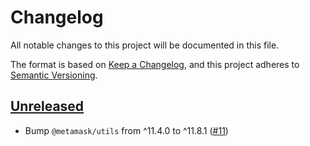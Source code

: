 # Changelog

All notable changes to this project will be documented in this file.

The format is based on [Keep a Changelog](https://keepachangelog.com/en/1.0.0/),
and this project adheres to [Semantic Versioning](https://semver.org/spec/v2.0.0.html).

## [Unreleased]

- Bump `@metamask/utils` from ^11.4.0 to ^11.8.1 ([#11](https://github.com/MetaMask/connect-monorepo/pull/11))

[Unreleased]: https://github.com/MetaMask/metamask-connect-monorepo/
